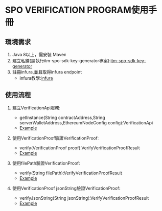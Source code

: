 # SPO VERIFICATION PROGRAM使用手冊

## 環境需求

1. Java 8以上，需安裝 Maven
2. 建立私鑰(請執行itm-spo-sdk-key-generator專案):[itm-spo-sdk-key-generator](./itm-spo-sdk-key-generator/README.md) 
3. 註冊infura,並且取得infura endpoint
    - infura教學:[infura](./infura.md)

## 使用流程

1. 建立VerificationApi服務:
    - getInstance(String contractAddress,String serverWalletAddress,EthereumNodeConfig config):VerificationApi
    - [Example](./spo-verification-program/src/main/java/com/itrustmachines/verification/VerificationApi.java)

2. 使用VerificationProof驗證VerificationProof:
    - verify(VerificationProof proof):VerifyVerificationProofResult
    - [Example](./spo-verification-program/src/main/java/com/itrustmachines/verification/VerificationApi.java)
    
3. 使用filePath驗證VerificationProof:
    - verify(String filePath):VerifyVerificationProofResult
    - [Example](./spo-verification-program/src/main/java/com/itrustmachines/verification/VerificationApi.java)
    
4. 使用VerificationProof jsonString驗證VerificationProof:
    - verifyJsonString(String jsonString):VerifyVerificationProofResult
    - [Example](./spo-verification-program/src/main/java/com/itrustmachines/verification/VerificationApi.java)
